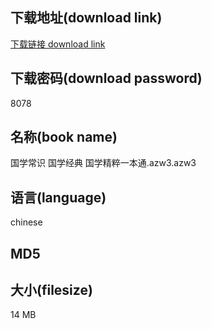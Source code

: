## 下载地址(download link)
[下载链接 download link](https://tutu365.netlify.app/?s=%E5%9B%BD%E5%AD%A6%E5%B8%B8%E8%AF%86+%E5%9B%BD%E5%AD%A6%E7%BB%8F%E5%85%B8+%E5%9B%BD%E5%AD%A6%E7%B2%BE%E7%B2%B9%E4%B8%80%E6%9C%AC%E9%80%9A.azw3)

## 下载密码(download password)
8078

## 名称(book name)
国学常识 国学经典 国学精粹一本通.azw3.azw3

## 语言(language)
chinese

## MD5


## 大小(filesize)
14 MB
